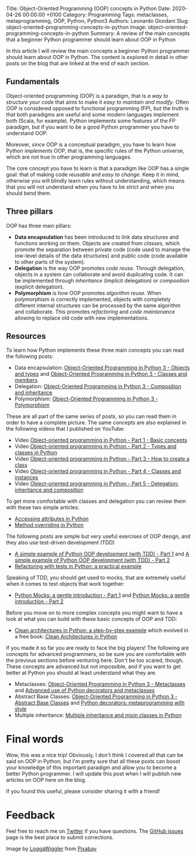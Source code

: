 Title: Object-Oriented Programming (OOP) concepts in Python
Date: 2020-04-26 00:00:00 +0100
Category: Programming
Tags: metaclasses, metaprogramming, OOP, Python, Python3
Authors: Leonardo Giordani
Slug: object-oriented-programming-concepts-in-python
Image: object-oriented-programming-concepts-in-python
Summary: A review of the main concepts that a beginner Python programmer should learn about OOP in Python

In this article I will review the main concepts a beginner Python programmer should learn about OOP in Python. The content is explored in detail in other posts on the blog that are linked at the end of each section.

## Fundamentals

Object-oriented programming (OOP) is a paradigm, that is _a way to structure your code_ that aims to make it _easy to maintain and modify_. Often OOP is considered opposed to functional programming (FP), but the truth is that both paradigms are useful and some modern languages implement both (Scala, for example). Python implements some features of the FP paradigm, but if you want to be a good Python programmer you have to understand OOP.

Moreover, since OOP is a conceptual paradigm, you have to learn how Python _implements_ OOP, that is, the specific rules of the Python universe, which are not true in other programming languages.

The core concept you have to learn is that a paradigm like OOP has a single goal: that of making code _reusable_ and _easy to change_. Keep it in mind, otherwise you will blindly learn rules without understanding, which means that you will not understand when you have to be strict and when you should bend them.

## Three pillars

OOP has three main pillars:

* **Data encapsulation** has been introduced to link data structures and functions working on them. Objects are created from _classes_, which promote the separation between private code (code used to manage the low-level details of the data structures) and public code (code available to other parts of the system).
* **Delegation** is the way OOP promotes _code reuse_. Through delegation, objects in a system can collaborate and avoid duplicating code. It can be implemented through _inheritance_ (implicit delegation) or _composition_ (explicit delegation).
* **Polymorphism** is how OOP promotes _algorithm reuse_. When polymorphism is correctly implemented, objects with completely different internal structures can be processed by the same algorithm and collaborate. This promotes _refactoring_ and _code maintenance_ allowing to replace old code with new implementations.

## Resources

To learn how Python implements these three main concepts you can read the following posts:

* Data encapsulation: [Object-Oriented Programming in Python 3 - Objects and types]({filename}python-3-oop-part-1-objects-and-types.markdown) and [
Object-Oriented Programming in Python 3 - Classes and members]({filename}python-3-oop-part-2-classes-and-members.markdown)
* Delegation: [Object-Oriented Programming in Python 3 - Composition and inheritance]({filename}python-3-oop-part-3-delegation-composition-and-inheritance.markdown)
* Polymorphism: [Object-Oriented Programming in Python 3 - Polymorphism]({filename}python-3-oop-part-4-polymorphism.markdown)

These are all part of the same series of posts, so you can read them in order to have a complete picture. The same concepts are also explained in the following videos that I published on YouTube:

* Video [Object-oriented programming in Python - Part 1 - Basic concepts](https://www.youtube.com/watch?v=1Jc41dIVOk8&list=PLWtCrYLGt7T3DUFPYdqrdEqzt-OCfBQ5O&index=2&t=0s)
* Video [Object-oriented programming in Python - Part 2 - Types and classes in Python](https://www.youtube.com/watch?v=-O7OHmrQMfc&list=PLWtCrYLGt7T3DUFPYdqrdEqzt-OCfBQ5O&index=3&t=0s)
* Video [Object-oriented programming in Python - Part 3 - How to create a class](https://www.youtube.com/watch?v=_b18YfmEvTg&list=PLWtCrYLGt7T3DUFPYdqrdEqzt-OCfBQ5O&index=4&t=0s)
* Video [Object-oriented programming in Python - Part 4 - Classes and instances](https://www.youtube.com/watch?v=6ZPXR0Gj0GU&list=PLWtCrYLGt7T3DUFPYdqrdEqzt-OCfBQ5O&index=5&t=0s)
* Video [Object-oriented programming in Python - Part 5 - Delegation: inheritance and composition](https://www.youtube.com/watch?v=FLwxJrwYHbo&list=PLWtCrYLGt7T3DUFPYdqrdEqzt-OCfBQ5O&index=6&t=0s)

To get more comfortable with classes and delegation you can review them with these two simple articles:

* [Accessing attributes in Python]({filename}accessing-attributes-in-python.markdown)
* [Method overriding in Python]({filename}method-overriding-in-python.markdown)

The following posts are simple but very useful exercises of OOP design, and they also use test-driven development (TDD)

* [A simple example of Python OOP development (with TDD) - Part 1]({filename}python-oop-tdd-example-part1.markdown) and [A simple example of Python OOP development (with TDD) - Part 2]({filename}python-oop-tdd-example-part2.markdown)
* [Refactoring with tests in Python: a practical example]({filename}refactoring-with-tests-in-python-a-practical-example.markdown)

Speaking of TDD, you should get used to mocks, that are extremely useful when it comes to test objects that work together:

* [Python Mocks: a gentle introduction - Part 1]({filename}python-mocks-a-gentle-introduction-part-1.markdown) and [Python Mocks: a gentle introduction - Part 2]({filename}python-mocks-a-gentle-introduction-part-2.markdown)

Before you move on to more complex concepts you might want to have a look at what you can build with these basic concepts of OOP and TDD:

* [Clean architectures in Python: a step-by-step example]({filename}clean-architectures-in-python-a-step-by-step-example.markdown) which evolved in a free book: [Clean Architectures in Python](https://leanpub.com/clean-architectures-in-python)

If you made it so far you are ready to face the big players! The following are concepts for advanced programmers, so be sure you are comfortable with the previous sections before venturing here. Don't be too scared, though. These concepts are advanced but not impossible, and if you want to get better at Python you should at least understand what they are.

* Metaclasses: [Object-Oriented Programming in Python 3 - Metaclasses]({filename}python-3-oop-part-5-metaclasses.markdown) and [Advanced use of Python decorators and metaclasses]({filename}decorators-and-metaclasses.markdown)
* Abstract Base Classes: [Object-Oriented Programming in Python 3 - Abstract Base Classes]({filename}python-3-oop-part-6-abstract-base-classes.markdown) and [Python decorators: metaprogramming with style]({filename}python-decorators-metaprogramming-with-style.markdown)
* Multiple inheritance: [Multiple inheritance and mixin classes in Python]({filename}multiple-inheritance-and-mixin-classes-in-python.markdown)

# Final words

Wow, this was a nice trip! Obviously, I don't think I covered all that can be said on OOP in Python, but I'm pretty sure that all these posts can boost your knowledge of this important paradigm and allow you to become a better Python programmer. I will update this post when I will publish new articles on OOP here on the blog.

If you found this useful, please consider sharing it with a friend! 

# Feedback

Feel free to reach me on [Twitter](https://twitter.com/thedigicat) if you have questions. The [GitHub issues](https://github.com/TheDigitalCatOnline/thedigitalcatonline.github.com/issues) page is the best place to submit corrections.

Image by <a href="https://pixabay.com/users/LoggaWiggler-15/?utm_source=link-attribution&amp;utm_medium=referral&amp;utm_campaign=image&amp;utm_content=5236">LoggaWiggler</a> from <a href="https://pixabay.com/?utm_source=link-attribution&amp;utm_medium=referral&amp;utm_campaign=image&amp;utm_content=5236">Pixabay</a>
